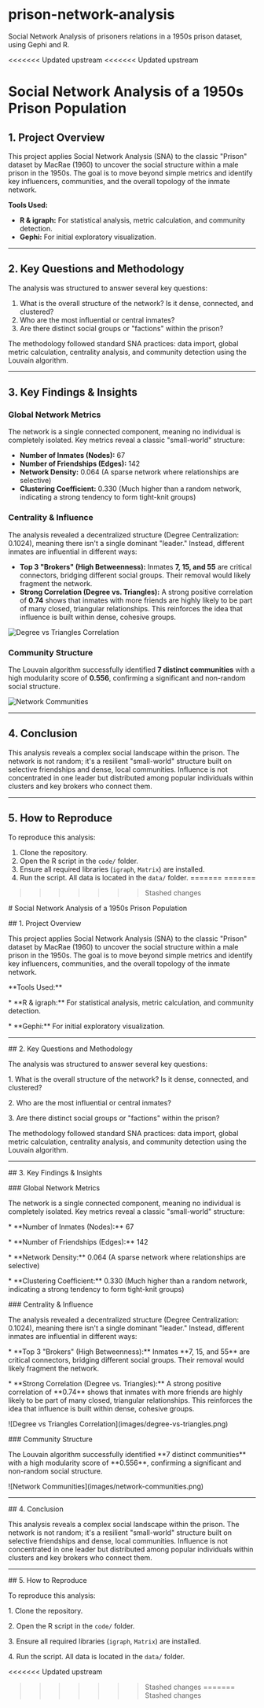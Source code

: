 # prison-network-analysis

Social Network Analysis of prisoners relations in a 1950s prison dataset, using Gephi and R.


<<<<<<< Updated upstream
<<<<<<< Updated upstream
# Social Network Analysis of a 1950s Prison Population

## 1. Project Overview

This project applies Social Network Analysis (SNA) to the classic "Prison" dataset by MacRae (1960) to uncover the social structure within a male prison in the 1950s. The goal is to move beyond simple metrics and identify key influencers, communities, and the overall topology of the inmate network.

**Tools Used:**
* **R & igraph:** For statistical analysis, metric calculation, and community detection.
* **Gephi:** For initial exploratory visualization.

---

## 2. Key Questions and Methodology

The analysis was structured to answer several key questions:
1.  What is the overall structure of the network? Is it dense, connected, and clustered?
2.  Who are the most influential or central inmates?
3.  Are there distinct social groups or "factions" within the prison?

The methodology followed standard SNA practices: data import, global metric calculation, centrality analysis, and community detection using the Louvain algorithm.

---

## 3. Key Findings & Insights

### Global Network Metrics

The network is a single connected component, meaning no individual is completely isolated. Key metrics reveal a classic "small-world" structure:

* **Number of Inmates (Nodes):** 67
* **Number of Friendships (Edges):** 142
* **Network Density:** 0.064 (A sparse network where relationships are selective)
* **Clustering Coefficient:** 0.330 (Much higher than a random network, indicating a strong tendency to form tight-knit groups)

### Centrality & Influence

The analysis revealed a decentralized structure (Degree Centralization: 0.1024), meaning there isn't a single dominant "leader." Instead, different inmates are influential in different ways:

* **Top 3 "Brokers" (High Betweenness):** Inmates **7, 15, and 55** are critical connectors, bridging different social groups. Their removal would likely fragment the network.
* **Strong Correlation (Degree vs. Triangles):** A strong positive correlation of **0.74** shows that inmates with more friends are highly likely to be part of many closed, triangular relationships. This reinforces the idea that influence is built within dense, cohesive groups.

![Degree vs Triangles Correlation](images/degree-vs-triangles.png)

### Community Structure

The Louvain algorithm successfully identified **7 distinct communities** with a high modularity score of **0.556**, confirming a significant and non-random social structure.

![Network Communities](images/network-communities.png)

---

## 4. Conclusion

This analysis reveals a complex social landscape within the prison. The network is not random; it's a resilient "small-world" structure built on selective friendships and dense, local communities. Influence is not concentrated in one leader but distributed among popular individuals within clusters and key brokers who connect them.

---

## 5. How to Reproduce

To reproduce this analysis:
1.  Clone the repository.
2.  Open the R script in the `code/` folder.
3.  Ensure all required libraries (`igraph`, `Matrix`) are installed.
4.  Run the script. All data is located in the `data/` folder.
=======
=======
>>>>>>> Stashed changes

\# Social Network Analysis of a 1950s Prison Population



\## 1. Project Overview



This project applies Social Network Analysis (SNA) to the classic "Prison" dataset by MacRae (1960) to uncover the social structure within a male prison in the 1950s. The goal is to move beyond simple metrics and identify key influencers, communities, and the overall topology of the inmate network.



\*\*Tools Used:\*\*

\* \*\*R \& igraph:\*\* For statistical analysis, metric calculation, and community detection.

\* \*\*Gephi:\*\* For initial exploratory visualization.



---



\## 2. Key Questions and Methodology



The analysis was structured to answer several key questions:

1\.  What is the overall structure of the network? Is it dense, connected, and clustered?

2\.  Who are the most influential or central inmates?

3\.  Are there distinct social groups or "factions" within the prison?



The methodology followed standard SNA practices: data import, global metric calculation, centrality analysis, and community detection using the Louvain algorithm.



---



\## 3. Key Findings \& Insights



\### Global Network Metrics



The network is a single connected component, meaning no individual is completely isolated. Key metrics reveal a classic "small-world" structure:



\* \*\*Number of Inmates (Nodes):\*\* 67

\* \*\*Number of Friendships (Edges):\*\* 142

\* \*\*Network Density:\*\* 0.064 (A sparse network where relationships are selective)

\* \*\*Clustering Coefficient:\*\* 0.330 (Much higher than a random network, indicating a strong tendency to form tight-knit groups)



\### Centrality \& Influence



The analysis revealed a decentralized structure (Degree Centralization: 0.1024), meaning there isn't a single dominant "leader." Instead, different inmates are influential in different ways:



\* \*\*Top 3 "Brokers" (High Betweenness):\*\* Inmates \*\*7, 15, and 55\*\* are critical connectors, bridging different social groups. Their removal would likely fragment the network.

\* \*\*Strong Correlation (Degree vs. Triangles):\*\* A strong positive correlation of \*\*0.74\*\* shows that inmates with more friends are highly likely to be part of many closed, triangular relationships. This reinforces the idea that influence is built within dense, cohesive groups.



!\[Degree vs Triangles Correlation](images/degree-vs-triangles.png)



\### Community Structure



The Louvain algorithm successfully identified \*\*7 distinct communities\*\* with a high modularity score of \*\*0.556\*\*, confirming a significant and non-random social structure.



!\[Network Communities](images/network-communities.png)



---



\## 4. Conclusion



This analysis reveals a complex social landscape within the prison. The network is not random; it's a resilient "small-world" structure built on selective friendships and dense, local communities. Influence is not concentrated in one leader but distributed among popular individuals within clusters and key brokers who connect them.



---



\## 5. How to Reproduce



To reproduce this analysis:

1\.  Clone the repository.

2\.  Open the R script in the `code/` folder.

3\.  Ensure all required libraries (`igraph`, `Matrix`) are installed.

4\.  Run the script. All data is located in the `data/` folder.

<<<<<<< Updated upstream
>>>>>>> Stashed changes
=======
>>>>>>> Stashed changes

